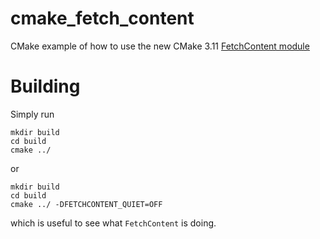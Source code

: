 # cmake_fetch_content
CMake example of how to use the new CMake 3.11 [FetchContent module](https://cmake.org/cmake/help/v3.11/module/FetchContent.html)

# Building

Simply run 
```
mkdir build
cd build
cmake ../
```
or 
```
mkdir build
cd build
cmake ../ -DFETCHCONTENT_QUIET=OFF
``` 
which is useful to see what `FetchContent` is doing.

